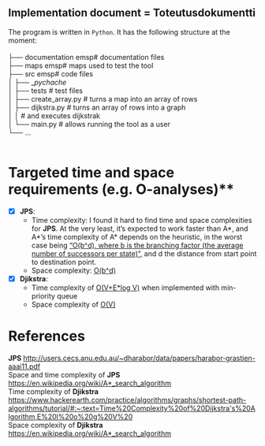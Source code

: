 ## Implementation document = Toteutusdokumentti<br />

The program is written in `Python`. It has the following structure at the moment:<br />
<br /> 
├── documentation           emsp# documentation files <br />
├── maps                    emsp# maps used to test the tool <br />
├── src                     emsp# code files <br />
│   ├── __pychache_     
│   ├── tests               # test files <br />
│   ├── create_array.py     # turns a map into an array of rows <br />
│   ├── dijkstra.py         # turns an array of rows into a graph<br /> 
│   │                       # and executes dijkstrak<br /> 
│   └── main.py             # allows running the tool as a user<br /> 
└── ...<br /> 
<br /> 


# Targeted time and space requirements (e.g. O-analyses)**
   - [x] **JPS**:<br />
     - Time complexity: I found it hard to find time and space complexities for **JPS**. At the very least, it’s expected to work faster than A*, and A*’s time complexity of A* depends on the heuristic, in the worst case being [“O(b^d), where b is the branching factor (the average number of successors per state)”](https://en.wikipedia.org/wiki/A*_search_algorithm), and d the distance from start point to destination point. <br />
     - Space complexity: [O(b^d)](https://en.wikipedia.org/wiki/A*_search_algorithm)
   - [x] **Djikstra**:<br />
     - Time complexity of [O(V+E*log V)](https://www.hackerearth.com/practice/algorithms/graphs/shortest-path-algorithms/tutorial/#:~:text=Time%20Complexity%20of%20Dijkstra's%20Algorithm,E%20l%20o%20g%20V%20) when implemented with min-priority queue
     - Space complexity of [O(V)](https://www.geeksforgeeks.org/time-and-space-complexity-of-dijkstras-algorithm/)

# References
**JPS** http://users.cecs.anu.edu.au/~dharabor/data/papers/harabor-grastien-aaai11.pdf <br />
Space and time complexity of **JPS** https://en.wikipedia.org/wiki/A*_search_algorithm <br />
Time complexity of **Djikstra** https://www.hackerearth.com/practice/algorithms/graphs/shortest-path-algorithms/tutorial/#:~:text=Time%20Complexity%20of%20Dijkstra's%20Algorithm,E%20l%20o%20g%20V%20 <br />
Space complexity of **Djikstra** https://en.wikipedia.org/wiki/A*_search_algorithm <br />

